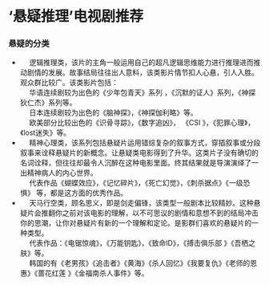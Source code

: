 # ‘悬疑推理’电视剧推荐

### 悬疑的分类
- &emsp;  逻辑推理类，该片的主角一般运用自己的超凡逻辑思维能力进行推理进而推动剧情的发展。故事结局往往出人意料，该类影片情节扣人心悬，引人入胜。 观众群比较广。该类影片包括：  
&emsp;  华语连续剧较为出色的《少年包青天》系列 ，《沉默的证人》系列，《神探狄仁杰》系列等。  
&emsp;  日本连续剧较为出色的《脑神探》，《神探伽利略》等。  
&emsp;  欧美部分比较出色的《识骨寻踪》，《数字追凶》， 《CSI 》，《犯罪心理》，《lost迷失》等。
- &emsp;  精神心理类，该系列包括悬疑片运用错综复杂的叙事方式，穿插叙事或分段叙事来诠释悬疑片的新概念。让悬疑类电影得到了升华。这类片子没有确切的名词诠释，但往往却最令人沉醉在这种电影里面。终其结果就是导演演绎了一出精神病人的内心世界。  
&emsp;  代表作品《蝴蝶效应》，《记忆碎片》，《死亡幻觉》，《刺杀据点》《一级恐惧》 等，都是这方面的优秀作品。  
- &emsp;  天马行空类，顾名思义，即是剑走偏锋，该类型一般剧本比较精妙。这种悬疑片会推翻你之前对该电影的理解，以不可思议的剧情和意想不到的结局冲击你的思潮，让你对悬疑片有新的一个理解和定论。是影群们喜欢的悬疑片的一种类型。  
&emsp;  代表作品：《电锯惊魂》，《万能钥匙》，《致命ID》，《搏击俱乐部 》《吾栖之肤》等。  
&emsp;  韩国的有《老男孩》《追击者》《黄海》《杀人回忆》《我要复仇》《老师的恩惠》《蔷花红莲 》《金福南杀人事件》等。
